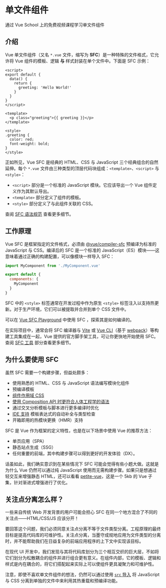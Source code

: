 # 单文件组件

<VideoLesson href="https://vueschool.io/lessons/vue-3-introduction-to-single-file-components?friend=vuejs" title="Free Vue.js Single File Components Lesson">通过 Vue School 上的免费视频课程学习单文件组件</VideoLesson>

## 介绍

Vue 单文件组件（又名 `*.vue` 文件，缩写为 **SFC**）是一种特殊的文件格式，它允许将 Vue 组件的模板、逻辑 **与** 样式封装在单个文件中。下面是 SFC 示例：

```vue
<script>
export default {
  data() {
    return {
      greeting: 'Hello World!'
    }
  }
}
</script>

<template>
  <p class="greeting">{{ greeting }}</p>
</template>

<style>
.greeting {
  color: red;
  font-weight: bold;
}
</style>
```

正如所见，Vue SFC 是经典的 HTML、CSS 与 JavaScript 三个经典组合的自然延伸。每个 `*.vue` 文件由三种类型的顶层代码块组成：`<template>`、`<script>` 与 `<style>`：

- `<script>` 部分是一个标准的 JavaScript 模块。它应该导出一个 Vue 组件定义作为其默认导出。
- `<template>` 部分定义了组件的模板。
- `<style>` 部分定义了与此组件关联的 CSS。

查阅 [SFC 语法规范](/api/sfc-spec) 查看更多细节。

## 工作原理

Vue SFC 是框架指定的文件格式，必须由 [@vue/compiler-sfc](https://github.com/vuejs/vue-next/tree/master/packages/compiler-sfc) 预编译为标准的 JavaScript 与 CSS。编译后的 SFC 是一个标准的 JavaScript（ES）模块——这意味着通过正确的构建配置，可以像模块一样导入 SFC：

```js
import MyComponent from './MyComponent.vue'

export default {
  components: {
    MyComponent
  }
}
```

SFC 中的 `<style>` 标签通常在开发过程中作为原生 `<style>` 标签注入以支持热更新。对于生产环境，它们可以被提取并合并到单个 CSS 文件中。

可以在 [Vue SFC Playground](https://sfc.vuejs.org/) 中使用 SFC ，探索其是如何编译的。

在实际项目中，通常会将 SFC 编译器与 [Vite](https://vitejs.dev/) 或 [Vue CLI](http://cli.vuejs.org/)（基于 [webpack](https://webpack.js.org/)）等构建工具集成在一起，Vue 提供的官方脚手架工具，可让你更快地开始使用 SFC。查阅 [SFC 工具](/api/sfc-tooling) 部分查看更多细节。

## 为什么要使用 SFC

虽然 SFC 需要一个构建步骤，但益处颇多：

- 使用熟悉的 HTML、CSS 与 JavaScript 语法编写模块化组件
- 预编译模板
- [组件作用域 CSS](/api/sfc-style)
- [使用 Composition API 时更符合人体工程学的语法](/api/sfc-script-setup)
- 通过交叉分析模板与脚本进行更多编译时优化
- [IDE 支持](/api/sfc-tooling.html#ide-support) 模板表达式的自动补全与类型检查
- 开箱即用的热模块更换（HMR）支持

SFC 是 Vue 作为框架的定义特性，也是在以下场景中使用 Vue 的推荐方法：

- 单页应用（SPA）
- 静态站点生成（SSG）
- 任何重要的前端，其中构建步骤可以得到更好的开发体验（DX）。

话虽如此，我们确实意识到在某些情况下 SFC 可能会觉得有些小题大做。这就是为什么 Vue 仍然可以通过纯 JavaScript 使用而无需构建步骤。如果只是想通过轻交互来增强静态 HTML，还可以看看 [petite-vue](https://github.com/vuejs/petite-vue)，这是一个 5kb 的 Vue 子集，针对渐进式增强进行了优化。

## 关注点分离怎么样？

一些来自传统 Web 开发背景的用户可能会担心 SFC 在同一个地方混合了不同的关注点——HTML/CSS/JS 应该分开！

要回答这个问题，我们必须同意关注点分离不等于文件类型分离。工程原理的最终目标是提高代码库的可维护性。关注点分离，当墨守成规地应用为文件类型的分离时，并不能帮助我们在日益复杂的前端应用程序的上下文中实现该目标。

在现代 UI 开发中，我们发现与其将代码库划分为三个相互交织的巨大层，不如将它们划分为松散耦合的组件并进行组合更有意义。在组件内部，它的模板、逻辑和样式是内在耦合的，将它们搭配起来实际上可以使组件更具凝聚力和可维护性。

注意，即使不喜欢单文件组件的想法，仍然可以通过使用 [`src` 导入](/api/sfc-spec.html#src-imports) 将 JavaScript 与 CSS 分离到单独的文件中来利用其热重载和预编译功能。
